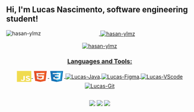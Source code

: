 ## Hi, I'm Lucas Nascimento, software engineering student!
<div align="center">
  <a href="https://github.com/lucasnds">
 <p><img align="left" src="https://github-readme-stats.vercel.app/api/top-langs?username=lucasnds&show_icons=true&theme=dark" media="(prefers-color-scheme: dark)" alt="hasan-ylmz" /></p>

<p>&nbsp;<img align="center" src="https://github-readme-stats.vercel.app/api?username=lucasnds&show_icons=true&theme=dark"   media="(prefers-color-scheme: dark)"
 alt="hasan-ylmz" /></p>

<p><img align="center" src="https://github-readme-streak-stats.herokuapp.com/?user=lucasnds&theme=dark" alt="hasan-ylmz" /></p>
</div>
<div align="center" style="display: inline_block">
  <h3>Languages and Tools:
</h3>
  <img align="center" alt="Lucas-Js" height="30" width="40" src="https://raw.githubusercontent.com/devicons/devicon/master/icons/javascript/javascript-plain.svg">
  <img align="center" alt="Lucas-HTML" height="30" width="40" src="https://raw.githubusercontent.com/devicons/devicon/master/icons/html5/html5-original.svg">
  <img align="center" alt="Lucas-CSS" height="30" width="40" src="https://raw.githubusercontent.com/devicons/devicon/master/icons/css3/css3-original.svg">
  <img align="center" alt="Lucas-Java" height="30" width="40" src="https://cdn.jsdelivr.net/gh/devicons/devicon/icons/java/java-original.svg">
  <img align="center" alt="Lucas-Figma" height="30" width="40" src="https://cdn.jsdelivr.net/gh/devicons/devicon/icons/figma/figma-original.svg">
  <img align="center" alt="Lucas-VScode" height="30" width="40"  src="https://cdn.jsdelivr.net/gh/devicons/devicon/icons/vscode/vscode-original.svg">
  <img align="center" alt="Lucas-Git" height="30" width="40"  src="https://cdn.jsdelivr.net/gh/devicons/devicon/icons/git/git-original.svg">
  
</div>
  
  ##
 
<div align="center"> 
  <a href="https://www.instagram.com/_lucasnsilva/" target="_blank"><img src="https://img.shields.io/badge/-Instagram-%23E4405F?style=for-the-badge&logo=Instagram&logoColor=white" target="_blank"></a>
  <a href = "mailto:lucasdoismile16@gmail.com"><img src="https://img.shields.io/badge/-Gmail-%23333?style=for-the-badge&logo=gmail&logoColor=white" target="_blank"></a>
  <a href="https://www.linkedin.com/in/lucas-silva-9473b8208/" target="_blank"><img src="https://img.shields.io/badge/-LinkedIn-%230077B5?style=for-the-badge&logo=linkedin&logoColor=white" target="_blank"></a> 
  
 
 
</div>
  



